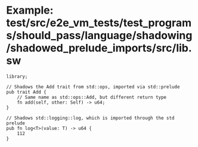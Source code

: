 # Example: test/src/e2e_vm_tests/test_programs/should_pass/language/shadowing/shadowed_prelude_imports/src/lib.sw

```sway
library;

// Shadows the Add trait from std::ops, imported via std::prelude
pub trait Add {
    // Same name as std::ops::Add, but different return type
    fn add(self, other: Self) -> u64;
}

// Shadows std::logging::log, which is imported through the std prelude
pub fn log<T>(value: T) -> u64 {
    112
}
   

```
